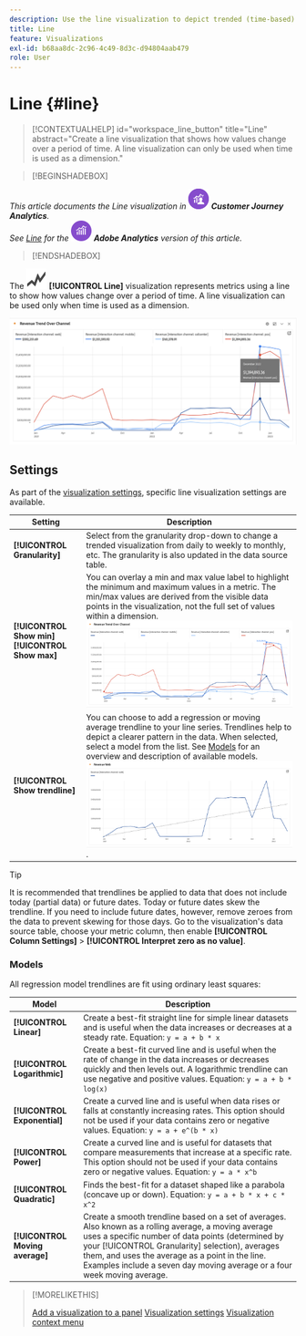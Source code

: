 ```yaml
---
description: Use the line visualization to depict trended (time-based) datasets.
title: Line
feature: Visualizations
exl-id: b68aa8dc-2c96-4c49-8d3c-d94804aab479
role: User
---
```

# Line {#line}

<!-- markdownlint-disable MD034 -->

>[!CONTEXTUALHELP]
>id="workspace_line_button"
>title="Line"
>abstract="Create a line visualization that shows how values change over a period of time. A line visualization can only be used when time is used as a dimension."

<!-- markdownlint-enable MD034 -->


>[!BEGINSHADEBOX]

_This article documents the Line visualization in_ ![CustomerJourneyAnalytics](/help/assets/icons/CustomerJourneyAnalytics.svg) _**Customer Journey Analytics**._<br/>_See [Line](https://experienceleague.adobe.com/en/docs/analytics/analyze/analysis-workspace/visualizations/line) for the_ ![AdobeAnalytics](/help/assets/icons/AdobeAnalytics.svg) _**Adobe Analytics** version of this article._

>[!ENDSHADEBOX]


The ![GraphTrend](/help/assets/icons/GraphTrend.svg) **[!UICONTROL Line]** visualization represents metrics using a line to show how values change over a period of time. A line visualization can be used only when time is used as a dimension.

![Line visualization](assets/line-viz.png)


## Settings 

As part of the [visualization settings](freeform-analysis-visualizations.md#settings), specific line visualization settings are available.

| Setting | Description | 
|---|---|
| **[!UICONTROL Granularity]** | Select from the granularity drop-down to change a trended visualization from daily to weekly to monthly, etc. The granularity is also updated in the data source table. |
| **[!UICONTROL Show min]** <br/>**[!UICONTROL Show max]** | You can overlay a min and max value label to highlight the minimum and maximum values in a metric. The min/max values are derived from the visible data points in the visualization, not the full set of values within a dimension.<br/>![An overlay with the minimum and maximum value label.](assets/min-max-labels.png) |
| **[!UICONTROL Show trendline]** | You can choose to add a regression or moving average trendline to your line series. Trendlines help to depict a clearer pattern in the data. When selected, select a model from the list. See [Models](#models) for an overview and description of available models.<br/>![Linear trendline](assets/show-linear-trendline.png). | 

>[!TIP]
>
>It is recommended that trendlines be applied to data that does not include today (partial data) or future dates. Today or future dates skew the trendline. If you need to include future dates, however, remove zeroes from the data to prevent skewing for those days. Go to the visualization's data source table, choose your metric column, then enable **[!UICONTROL Column Settings]** > **[!UICONTROL Interpret zero as no value]**.



### Models

All regression model trendlines are fit using ordinary least squares:

| Model | Description |
| --- | --- |
| **[!UICONTROL Linear]** | Create a best-fit straight line for simple linear datasets and is useful when the data increases or decreases at a steady rate. Equation: `y = a + b * x` |
| **[!UICONTROL Logarithmic]** | Create a best-fit curved line and is useful when the rate of change in the data increases or decreases quickly and then levels out. A logarithmic trendline can use negative and positive values. Equation: `y = a + b * log(x)` |
| **[!UICONTROL Exponential]** | Create a curved line and is useful when data rises or falls at constantly increasing rates. This option should not be used if your data contains zero or negative values. Equation: `y = a + e^(b * x)` |
| **[!UICONTROL Power]** | Create a curved line and is useful for datasets that compare measurements that increase at a specific rate. This option should not be used if your data contains zero or negative values. Equation: `y = a * x^b` |
| **[!UICONTROL Quadratic]** | Finds the best-fit for a dataset shaped like a parabola (concave up or down). Equation: `y = a + b * x + c * x^2` |
| **[!UICONTROL Moving average]** | Create a smooth trendline based on a set of averages. Also known as a rolling average, a moving average uses a specific number of data points (determined by your [!UICONTROL Granularity] selection), averages them, and uses the average as a point in the line. Examples include a seven day moving average or a four week moving average.|

>[!MORELIKETHIS]
>
>[Add a visualization to a panel](/help/analysis-workspace/visualizations/freeform-analysis-visualizations.md#add-visualizations-to-a-panel)
>[Visualization settings](/help/analysis-workspace/visualizations/freeform-analysis-visualizations.md#settings)
>[Visualization context menu](/help/analysis-workspace/visualizations/freeform-analysis-visualizations.md#context-menu)
>

